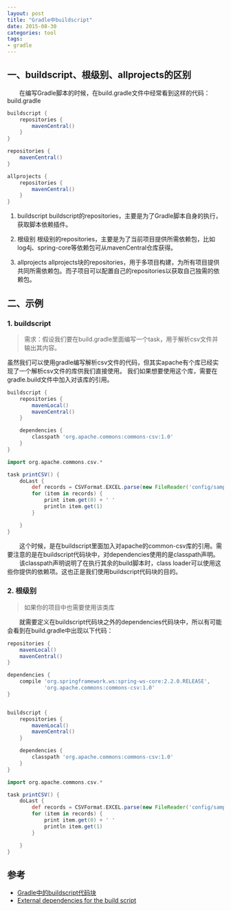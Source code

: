 ```yaml
---
layout: post
title: "Gradle中buildscript"
date: 2015-08-30
categories: tool
tags: 
- gradle
---
```


## 一、buildscript、根级别、allprojects的区别
　　在编写Gradle脚本的时候，在build.gradle文件中经常看到这样的代码：
build.gradle
```groovy 
buildscript {
    repositories {
        mavenCentral()
    }
}

repositories {
    mavenCentral()
}

allprojects {
    repositories {
        mavenCentral()
    }
}
```

1. buildscript
buildscript的repositories，主要是为了Gradle脚本自身的执行，获取脚本依赖插件。

2. 根级别
根级别的repositories，主要是为了当前项目提供所需依赖包，比如log4j、spring-core等依赖包可从mavenCentral仓库获得。

3. allprojects
allprojects块的repositories，用于多项目构建，为所有项目提供共同所需依赖包。而子项目可以配置自己的repositories以获取自己独需的依赖包。


## 二、示例
### 1. buildscript
> 需求：假设我们要在build.gradle里面编写一个task，用于解析csv文件并输出其内容。

虽然我们可以使用gradle编写解析csv文件的代码，但其实apache有个库已经实现了一个解析csv文件的库供我们直接使用。
我们如果想要使用这个库，需要在gradle.build文件中加入对该库的引用。

```groovy
buildscript {
    repositories {
        mavenLocal()
        mavenCentral()
    }

    dependencies {
        classpath 'org.apache.commons:commons-csv:1.0'
    }
}

import org.apache.commons.csv.*

task printCSV() {
    doLast {
        def records = CSVFormat.EXCEL.parse(new FileReader('config/sample.csv'))
        for (item in records) {
            print item.get(0) + ' '
            println item.get(1)
        }

    }
}
```
　　这个时候，是在buildscript里面加入对apache的common-csv库的引用。需要注意的是在buildscript代码块中，对dependencies使用的是classpath声明。  
　　该classpath声明说明了在执行其余的build脚本时，class loader可以使用这些你提供的依赖项。这也正是我们使用buildscript代码块的目的。

### 2. 根级别
> 如果你的项目中也需要使用该类库

　　就需要定义在buildscript代码块之外的dependencies代码块中，所以有可能会看到在build.gradle中出现以下代码：
```groovy
repositories {
    mavenLocal()
    mavenCentral()
}

dependencies {
    compile 'org.springframework.ws:spring-ws-core:2.2.0.RELEASE',
            'org.apache.commons:commons-csv:1.0'
}


buildscript {
    repositories {
        mavenLocal()
        mavenCentral()
    }

    dependencies {
        classpath 'org.apache.commons:commons-csv:1.0'
    }
}

import org.apache.commons.csv.*

task printCSV() {
    doLast {
        def records = CSVFormat.EXCEL.parse(new FileReader('config/sample.csv'))
        for (item in records) {
            print item.get(0) + ' '
            println item.get(1)
        }

    }
}
```

## 参考
* [Gradle中的buildscript代码块](http://www.huangbowen.net/blog/2014/08/27/buildscript-in-gradle/)
* [External dependencies for the build script](https://docs.gradle.org/current/userguide/tutorial_using_tasks.html#sec:build_script_external_dependencies)
